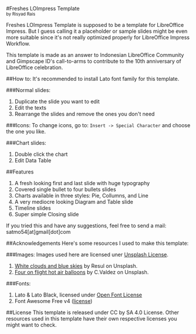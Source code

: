 #Freshes LOImpress Template <br /><small>by Risyad Rais</small>

Freshes LOImpress Template is supposed to be a template for LibreOffice 
Impress. But I guess calling it a placeholder or sample slides might be even 
more suitable since it's not really optimized properly for LibreOffice Impress 
Workflow.

This template is made as an answer to Indonesian LibreOffice Community and
Gimpscape ID's call-to-arms to contribute to the 10th anniversary of
LibreOffice celebration.


##How to:
It's recommended to install Lato font family for this template.

###Normal slides:
1. Duplicate the slide you want to edit
2. Edit the texts
3. Rearrange the slides and remove the ones you don't need

###Icons:
To change icons, go to: ``Insert -> Special Character`` and choose the one you
like.

###Chart slides:
1. Double click the chart
2. Edit Data Table


##Features
1. A fresh looking first and last slide with huge typography
2. Covered single bullet to four bullets slides
3. Charts available in three styles: Pie, Collumns, and Line
4. A very mediocre looking Diagram and Table slide
5. Timeline slides
6. Super simple Closing slide


If you tried this and have any suggestions, feel free to send a mail: satmo54[at]gmail[dot]com


##Acknowledgements
Here's some resources I used to make this template:

###Images:
Images used here are licensed uner [Unsplash License](https://unsplash.com/license).

1. [White clouds and blue skies](https://unsplash.com/photos/DbwYNr8RPbg) by Resul on Unsplash.
2. [Four on flight hot air balloons](https://unsplash.com/photos/HcuKlhq4osM) by C.Valdez on Unsplash.

###Fonts:
1. Lato & Lato Black, licensed under
[Open Font License](https://scripts.sil.org/cms/scripts/page.php?site_id=nrsi&id=OFL)
2. Font Awesome Free v4 ([license](https://fontawesome.com/license/free))


##License
This template is released under CC by SA 4.0 License. Other resources used in
this template have their own respective licenses you might want to check.
